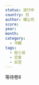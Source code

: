 ```yaml
---
status: 进行中
country: 日
author: 橘公司
score:
year:
month:
category:
  - 书籍
tags:
  - 轻小说
  - 恋爱
  - 后宫
---
```

等待卷8